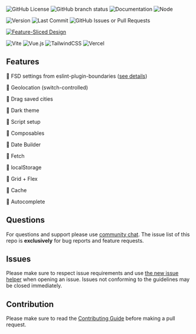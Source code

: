 ![GitHub License](https://img.shields.io/github/license/Roman-wdesign/Weather-app?style=flat&logoColor=%23063970&labelColor=%23063970)
![GitHub branch status](https://img.shields.io/github/checks-status/Roman-wdesign/Weather-app/main?labelColor=%23063970)
![Documentation](https://img.shields.io/badge/docs-passing-brightgreen)
![Node](https://img.shields.io/badge/node-%3E%3D%2021.6.11-brightgreen)

![Version](https://img.shields.io/github/v/release/Roman-wdesign/Weather-app?&labelColor=%23063970)
![Last Commit](https://img.shields.io/github/last-commit/Roman-wdesign/Weather-app?&labelColor=%23063970)
![GitHub Issues or Pull Requests](https://img.shields.io/github/issues/Roman-wdesign/Weather-app?labelColor=%23063970)

[![Feature-Sliced Design][shields-fsd-domain]](https://feature-sliced.design/)

[shields-fsd-domain]: https://img.shields.io/badge/Feature--Sliced-Design?style=for-the-badge&color=F2F2F2&labelColor=262224&logoWidth=10&logo=data:image/png;base64,iVBORw0KGgoAAAANSUhEUgAAABQAAAAaCAYAAAC3g3x9AAAACXBIWXMAAALFAAACxQGJ1n/vAAAAAXNSR0IArs4c6QAAAARnQU1BAACxjwv8YQUAAABISURBVHgB7dKxCQAgDETR0w2cws0cys2cwhEUBbsggikCuVekDHwSQFlYo7Q+8KnmtHdFWMdk2cl5wSsbxGSZw8dm8pX9ZHUTMBUgGU2F718AAAAASUVORK5CYII=

![Vite](https://img.shields.io/badge/vite-%23646CFF.svg?style=for-the-badge&logo=vite&logoColor=white)
![Vue.js](https://img.shields.io/badge/vuejs-%2335495e.svg?style=for-the-badge&logo=vuedotjs&logoColor=%234FC08D)
![TailwindCSS](https://img.shields.io/badge/tailwindcss-%2338B2AC.svg?style=for-the-badge&logo=tailwind-css&logoColor=white)
![Vercel](https://img.shields.io/badge/vercel-%23000000.svg?style=for-the-badge&logo=vercel&logoColor=white)

## Features

🔵 FSD settings from eslint-plugin-boundaries ([see details](https://github.com/Roman-wdesign/Weather-app/blob/main/CONTRIBUTING.md))

🔵 Geolocation (switch-controlled)

🔵 Drag saved cities

🔵 Dark theme

🔵 Script setup

🔵 Composables

🔵 Date Builder

🔵 Fetch

🔵 localStorage

🔵 Grid + Flex

🔵 Cache

🔵 Autocomplete

## Questions

For questions and support please use [community chat](https://discord.gg/tutcdcGtpx). The issue list of this repo is **exclusively** for bug reports and feature requests.

## Issues

Please make sure to respect issue requirements and use [the new issue helper](https://github.com/Roman-wdesign/Weather-app/blob/main/CONTRIBUTING.md#issue-reporting-guidelines) when opening an issue. Issues not conforming to the guidelines may be closed immediately.

## Contribution

Please make sure to read the [Contributing Guide](https://github.com/Roman-wdesign/Weather-app/blob/main/CONTRIBUTING.md) before making a pull request.

